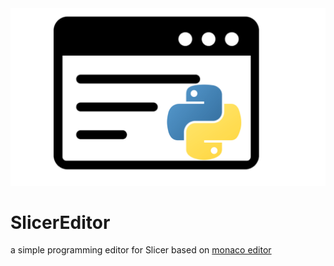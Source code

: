 <img src="./SlicerEditor.png">

# SlicerEditor
a simple programming editor for Slicer based on [monaco editor](https://microsoft.github.io/monaco-editor/)

